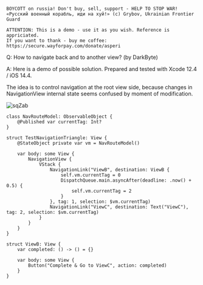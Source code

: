 ```
BOYCOTT on russia! Don't buy, sell, support - HELP TO STOP WAR!
«Русский военный корабль, иди на хуй!» (c) Grybov, Ukrainian Frontier Guard

ATTENTION: This is a demo - use it as you wish. Reference is appriciated.
If you want to thank - buy me coffee: https://secure.wayforpay.com/donate/asperi
```

Q: How to navigate back and to another view? (by DarkByte)

A: Here is a demo of possible solution. Prepared and tested with Xcode 12.4 / iOS 14.4.

The idea is to control navigation at the root view side, because changes in NavigationView internal state seems confused by moment of modification.

![sqZab](https://user-images.githubusercontent.com/62171579/176403826-9a8398ed-0514-42c9-b762-9afb23b93c3f.gif)

```
class NavRouteModel: ObservableObject {
    @Published var currentTag: Int?
}

struct TestNavigationTriangle: View {
    @StateObject private var vm = NavRouteModel()
    
    var body: some View {
        NavigationView {
            VStack {
                NavigationLink("ViewB", destination: ViewB {
                    self.vm.currentTag = 0
                    DispatchQueue.main.asyncAfter(deadline: .now() + 0.5) {
                        self.vm.currentTag = 2
                    }
                }, tag: 1, selection: $vm.currentTag)
                NavigationLink("ViewC", destination: Text("ViewC"), tag: 2, selection: $vm.currentTag)
            }
        }
    }
}

struct ViewB: View {
    var completed: () -> () = {}
    
    var body: some View {
        Button("Complete & Go to ViewC", action: completed)
    }
}
```
